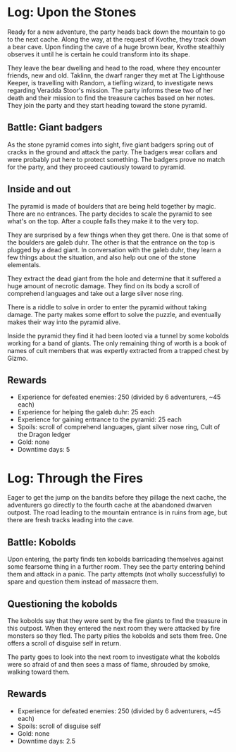# Log: Upon the Stones

Ready for a new adventure, the party heads back down the mountain to go to the next cache. Along the way, at the request
of Kvothe, they track down a bear cave. Upon finding the cave of a huge brown bear, Kvothe stealthily observes it until
he is certain he could transform into its shape.

They leave the bear dwelling and head to the road, where they encounter friends, new and old. Taklinn, the dwarf ranger
they met at The Lighthouse Keeper, is travelling with Random, a tiefling wizard, to investigate news regarding Veradda
Stoor's mission. The party informs these two of her death and their mission to find the treasure caches based on her
notes. They join the party and they start heading toward the stone pyramid.

## Battle: Giant badgers

As the stone pyramid comes into sight, five giant badgers spring out of cracks in the ground and attack the party. The
badgers wear collars and were probably put here to protect something. The badgers prove no match for the party, and they
proceed cautiously toward to pyramid.

## Inside and out

The pyramid is made of boulders that are being held together by magic. There are no entrances. The party decides to
scale the pyramid to see what's on the top. After a couple falls they make it to the very top.

They are surprised by a few things when they get there. One is that some of the boulders are galeb duhr. The other is
that the entrance on the top is plugged by a dead giant. In conversation with the galeb duhr, they learn a few things
about the situation, and also help out one of the stone elementals.

They extract the dead giant from the hole and determine that it suffered a huge amount of necrotic damage. They find on
its body a scroll of comprehend languages and take out a large silver nose ring.

There is a riddle to solve in order to enter the pyramid without taking damage. The party makes some effort to solve the
puzzle, and eventually makes their way into the pyramid alive.

Inside the pyramid they find it had been looted via a tunnel by some kobolds working for a band of giants. The only
remaining thing of worth is a book of names of cult members that was expertly extracted from a trapped chest by Gizmo.

## Rewards

- Experience for defeated enemies: 250 (divided by 6 adventurers, ~45 each)
- Experience for helping the galeb duhr: 25 each
- Experience for gaining entrance to the pyramid: 25 each
- Spoils: scroll of comprehend languages, giant silver nose ring, Cult of the Dragon ledger
- Gold: none
- Downtime days: 5

# Log: Through the Fires

Eager to get the jump on the bandits before they pillage the next cache, the adventurers go directly to the fourth cache
at the abandoned dwarven outpost. The road leading to the mountain entrance is in ruins from age, but there are fresh
tracks leading into the cave.

## Battle: Kobolds

Upon entering, the party finds ten kobolds barricading themselves against some fearsome thing in a further room. They
see the party entering behind them and attack in a panic. The party attempts (not wholly successfully) to spare and 
question them instead of massacre them.

## Questioning the kobolds

The kobolds say that they were sent by the fire giants to find the treasure in this outpost. When they entered the next
room they were attacked by fire monsters so they fled. The party pities the kobolds and sets them free. One offers a
scroll of disguise self in return.

The party goes to look into the next room to investigate what the kobolds were so afraid of and then sees a mass of
flame, shrouded by smoke, walking toward them.

## Rewards

- Experience for defeated enemies: 250 (divided by 6 adventurers, ~45 each)
- Spoils: scroll of disguise self
- Gold: none
- Downtime days: 2.5
